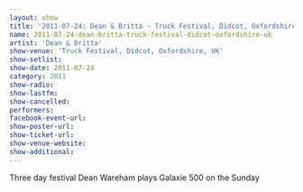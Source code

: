 ```yaml
---
layout: show
title: '2011-07-24: Dean & Britta - Truck Festival, Didcot, Oxfordshire, UK'
name: 2011-07-24-dean-britta-truck-festival-didcot-oxfordshire-uk
artist: 'Dean & Britta'
show-venue: 'Truck Festival, Didcot, Oxfordshire, UK'
show-setlist: 
show-date: 2011-07-24
category: 2011
show-radio: 
show-lastfm: 
show-cancelled: 
performers: 
facebook-event-url: 
show-poster-url: 
show-ticket-url: 
show-venue-website: 
show-additional: 
---
```


Three day festival Dean Wareham plays Galaxie 500 on the Sunday